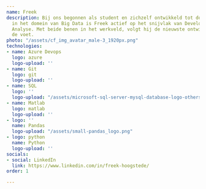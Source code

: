 ```yaml
---
name: Freek
description: Bij ons begonnen als student en zichzelf ontwikkeld tot docent. Als specialist
  in het domein van Big Data is Freek actief op het snijvlak van Development en Business
  Analyse. Met beide benen in het werkveld, volgt hij de nieuwste ontwikkelingen op
  de voet.
photo: "/assets/cf_img_avatar_male-3_1920px.png"
technologies:
- name: Azure Devops
  logo: azure
  logo-upload: ''
- name: Git
  logo: git
  logo-upload: ''
- name: SQL
  logo: ''
  logo-upload: "/assets/microsoft-sql-server-mysql-database-logo-others-small.png"
- name: Matlab
  logo: matlab
  logo-upload: ''
- logo: ''
  name: Pandas
  logo-upload: "/assets/small-pandas_logo.png"
- logo: python
  name: Python
  logo-upload: ''
socials:
- social: LinkedIn
  link: https://www.linkedin.com/in/freek-hoogstede/
order: 1

---
```

